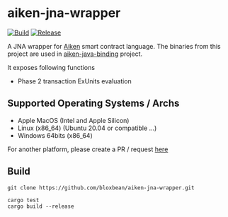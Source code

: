 # aiken-jna-wrapper
[![Build](https://github.com/bloxbean/aiken-jna-wrapper/actions/workflows/build.yml/badge.svg)](https://github.com/bloxbean/aiken-jna-wrapper/actions/workflows/build.yml)
[![Release](https://github.com/bloxbean/aiken-jna-wrapper/actions/workflows/release.yml/badge.svg)](https://github.com/bloxbean/aiken-jna-wrapper/actions/workflows/release.yml)

A JNA wrapper for [Aiken](https://aiken-lang.org/) smart contract language. The binaries from this project are used in [aiken-java-binding](https://github.com/bloxbean/aiken-java-binding) project.

It exposes following functions
- Phase 2 transaction ExUnits evaluation

## Supported Operating Systems / Archs
- Apple MacOS (Intel and Apple Silicon)
- Linux (x86_64) (Ubuntu 20.04 or compatible ...)
- Windows 64bits (x86_64)

For another platform, please create a PR / request [here](https://github.com/bloxbean/aiken-jna-wrapper/issues)

## Build

```shell
git clone https://github.com/bloxbean/aiken-jna-wrapper.git
```

```shell
cargo test
cargo build --release
```

